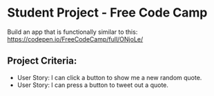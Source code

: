 # Student Project - Free Code Camp
Build an app that is functionally similar to this: https://codepen.io/FreeCodeCamp/full/ONjoLe/

## Project Criteria:
* User Story: I can click a button to show me a new random quote.
* User Story: I can press a button to tweet out a quote.
